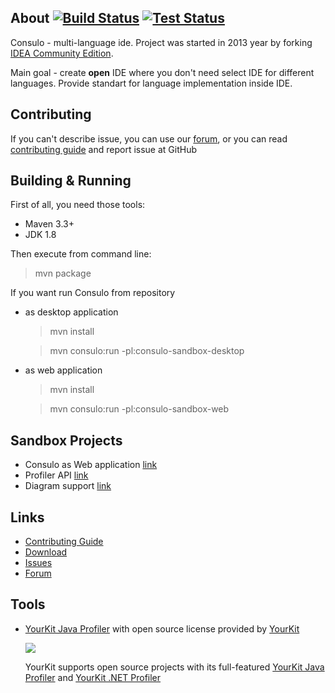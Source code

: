 ## About [![Build Status](https://img.shields.io/jenkins/s/https/ci.consulo.io/job/consulo.svg?style=flat-square)](https://ci.consulo.io/job/consulo/) [![Test Status](https://img.shields.io/jenkins/t/https/ci.consulo.io/job/consulo.svg?style=flat-square)](https://ci.consulo.io/job/consulo/)

Consulo - multi-language ide. Project was started in 2013 year by forking [IDEA Community Edition](https://github.com/JetBrains/intellij-community).

Main goal - create **open** IDE where you don't need select IDE for different languages. Provide standart for language implementation inside IDE.

## Contributing

If you can't describe issue, you can use our [forum](https://discuss.consulo.io/), or you can read [contributing guide](https://github.com/consulo/consulo/blob/master/CONTRIBUTING.md)  and report issue at GitHub

## Building & Running

First of all, you need those tools:

 * Maven 3.3+
 * JDK 1.8

Then execute from command line:

> mvn package

If you want run Consulo from repository
 * as desktop application

   > mvn install

   > mvn consulo:run -pl:consulo-sandbox-desktop

 * as web application

   > mvn install

   > mvn consulo:run -pl:consulo-sandbox-web

## Sandbox Projects

 * Consulo as Web application [link](https://github.com/consulo/consulo/tree/maven-new/modules/web)
 * Profiler API [link](https://github.com/consulo/profiler-sandbox)
 * Diagram support [link](https://github.com/consulo/consulo/tree/master/modules/independent/graph-api)

## Links

* [Contributing Guide](https://github.com/consulo/consulo/blob/master/CONTRIBUTING.md)
* [Download](https://github.com/consulo/consulo/wiki/Downloads)
* [Issues](https://github.com/consulo/consulo/issues)
* [Forum](https://discuss.consulo.io/)


## Tools

 *  [YourKit Java Profiler](https://www.yourkit.com/java/profiler) with open source license provided by [YourKit](https://www.yourkit.com/)

    ![](https://www.yourkit.com/images/yklogo.png)

    YourKit supports open source projects with its full-featured  [YourKit Java Profiler](https://www.yourkit.com/java/profiler/) and [YourKit .NET Profiler](https://www.yourkit.com/.net/profiler/)